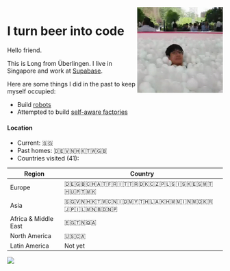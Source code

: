 <img align="right" width="200" height="200" src="https://github.com/loong/loong/raw/master/assets/2020-mood.gif">

# I turn beer into code

Hello friend. 

This is Long from Überlingen. I live in Singapore and work at [Supabase](https://supabase.com).

Here are some things I did in the past to keep myself occupied:

* Build [robots](https://www.youtube.com/watch?v=tYRYdTxP_7Y&list=PLHEllRtBKB6ceioUP36t1E7LcESjAl58N)
* Attempted to build [self-aware factories](https://www.straitstimes.com/business/companies-markets/singapore-ai-software-solutions-provider-firevisor-raises-close-to-1m-in)


#### Location

* Current: 🇸🇬
* Past homes: 🇩🇪🇻🇳🇭🇰🇹🇼🇬🇧
* Countries visited (41):

| Region               | Country                       
|--------------------- | -------                       
| Europe               | 🇩🇪🇬🇧🇨🇭🇦🇹🇫🇷🇮🇹🇹🇷🇩🇰🇨🇿🇵🇱🇸🇮🇸🇰🇪🇸🇲🇹🇭🇺🇵🇹🇲🇰
| Asia                 | 🇸🇬🇻🇳🇭🇰🇹🇼🇨🇳🇮🇩🇲🇾🇹🇭🇱🇦🇰🇭🇲🇲🇮🇳🇲🇴🇰🇷🇯🇵🇮🇱🇲🇳🇧🇩🇳🇵
| Africa & Middle East | 🇪🇬🇹🇳🇶🇦
| North America        | 🇺🇸🇨🇦
| Latin America        | Not yet

<img src="http://api.mixpanel.com/track/?data=eyJldmVudCI6IkdpdEh1YiBwYWdlIG9wZW5lZCIsInByb3BlcnRpZXMiOnsidG9rZW4iOiIwYjliZjBlNWZlM2I0YTE4ZTUwNzdjMzY0M2FiODgxNCIsImx2bCI6MSwiaXAiOjF9fQ==&img=1">
